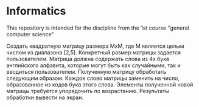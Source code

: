 # Informatics
This repository is intended for the discipline from the 1st course "general computer science"

Создать квадратную матрицу размера MxM, где M является целым числом из диапазона [2,5]. Конкретный размер матрицы задается пользователем. Матрица должна содержать слова из 4х букв английского алфавита, которые могут быть как случайными, так и вводиться пользователем. Полученную матрицу обработать следующим образом. Каждое слово матрицы заменить на число, образованное из кодов букв этого слова. Элементы полученной новой матрицы требуется упорядочить по возрастанию. Результаты обработки вывести на экран.
